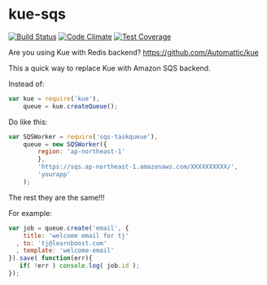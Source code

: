 # kue-sqs
[![Build Status](https://travis-ci.org/dungbx/sqs-taskqueue.svg)](https://travis-ci.org/dungbx/sqs-taskqueue) [![Code Climate](https://codeclimate.com/github/dungbx/sqs-taskqueue/badges/gpa.svg)](https://codeclimate.com/github/dungbx/sqs-taskqueue) [![Test Coverage](https://codeclimate.com/github/dungbx/sqs-taskqueue/badges/coverage.svg)](https://codeclimate.com/github/dungbx/sqs-taskqueue)

Are you using Kue with Redis backend? https://github.com/Automattic/kue

This a quick way to replace Kue with Amazon SQS backend.

Instead of:
```js
var kue = require('kue'),
	queue = kue.createQueue();
```

Do like this:

```js
var SQSWorker = require('sqs-taskqueue'),
	queue = new SQSWorker({
		region: 'ap-northeast-1'
		},
		'https://sqs.ap-northeast-1.amazonaws.com/XXXXXXXXXX/',
		'yourapp'
	);
```

The rest they are the same!!!

For example:
```js
var job = queue.create('email', {
    title: 'welcome email for tj'
  , to: 'tj@learnboost.com'
  , template: 'welcome-email'
}).save( function(err){
   if( !err ) console.log( job.id );
});
```